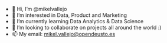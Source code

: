 - 👋 Hi, I’m @mikelvallejo
- 👀 I’m interested in Data, Product and Marketing 
- 🌱 I’m currently learning Data Analytics & Data Science
- 💞️ I’m looking to collaborate on projects all around the world :) 
- 📫 My email: mikel.vallejo@opendeusto.es

<!---
mikelvallejo/mikelvallejo is a ✨ special ✨ repository because its `README.md` (this file) appears on your GitHub profile.
You can click the Preview link to take a look at your changes.
--->
